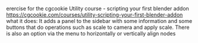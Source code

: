 erercise for the cgcookie Utility course - scripting your first blender addon https://cgcookie.com/courses/utility-scripting-your-first-blender-addon
what it does: It adds a panel to the sidebar with some information and some buttons that do operations such as scale to camera and apply scale. There is also an option via the menu to horizontally or vertically align nodes
